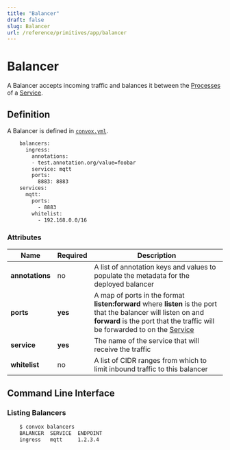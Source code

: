 ```yaml
---
title: "Balancer"
draft: false
slug: Balancer
url: /reference/primitives/app/balancer
---
```

# Balancer

A Balancer accepts incoming traffic and balances it between the [Processes](/reference/primitives/app/process) of a [Service](/reference/primitives/app/service).

## Definition

A Balancer is defined in [`convox.yml`](/configuration/convox-yml).
```html
    balancers:
      ingress:
        annotations:
        - test.annotation.org/value=foobar
        service: mqtt
        ports:
          8883: 8883
    services:
      mqtt:
        ports:
          - 8883
        whitelist:
          - 192.168.0.0/16
```
### Attributes

| Name        | Required | Description                                                                                                                                                                                            |
| ----------- | -------- | ------------------------------------------------------------------------------------------------------------------------------------------------------------------------------------------------------ |
| **annotations** | no       | A list of annotation keys and values to populate the metadata for the deployed balancer                              |
| **ports**       | **yes**  | A map of ports in the format **listen:forward** where **listen** is the port that the balancer will listen on and **forward** is the port that the traffic will be forwarded to on the [Service](/reference/primitives/app/service) |
| **service**     | **yes**  | The name of the service that will receive the traffic                                                                                                                                                  |
| **whitelist**   | no       | A list of CIDR ranges from which to limit inbound traffic to this balancer                                                                                                                             |

## Command Line Interface

### Listing Balancers
```html
    $ convox balancers
    BALANCER  SERVICE  ENDPOINT
    ingress   mqtt     1.2.3.4
```